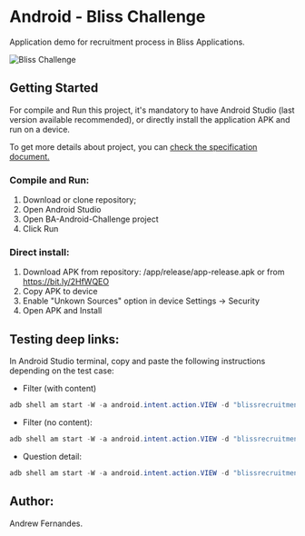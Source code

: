 
# Android - Bliss Challenge
Application demo for recruitment process in Bliss Applications. 

![Bliss Challenge](https://i.ibb.co/Xj0Zv81/smartmockups-jzjp5trv.jpg)

## Getting Started
For compile and Run this project, it's mandatory to have Android Studio (last version available recommended), or directly install the application APK and run on a device.

 To get more details about project, you can [check the specification document.](https://docs.google.com/document/d/1qpQDsO03DT9TIqg4oFqtrokr4gXkHF4dlrHgOEXRQ9w/edit#heading=h.xv5gmb3t855w)

### Compile and Run:

 1. Download or clone repository;
 2. Open Android Studio
 3. Open BA-Android-Challenge project
 4. Click Run

### Direct install:

 1. Download APK from repository: /app/release/app-release.apk or from https://bit.ly/2HfWQEO
 2. Copy APK to device
 3. Enable "Unkown Sources" option in device Settings -> Security
 4. Open APK and Install

## Testing deep links: 
In Android Studio terminal, copy and paste the following instructions depending on the test case:

 

 -  Filter (with content) 

```java
adb shell am start -W -a android.intent.action.VIEW -d "blissrecruitment://questions?question_filter=FILTER" pt.andrew.blisschallenge
```
	 
 - Filter (no content): 
 ```java
adb shell am start -W -a android.intent.action.VIEW -d "blissrecruitment://questions?question_filter=" pt.andrew.blisschallenge
```
 
 - Question detail: 
  ```java
adb shell am start -W -a android.intent.action.VIEW -d "blissrecruitment://questions?question_id=1" pt.andrew.blisschallenge
```

## Author:
Andrew Fernandes. 


	 

